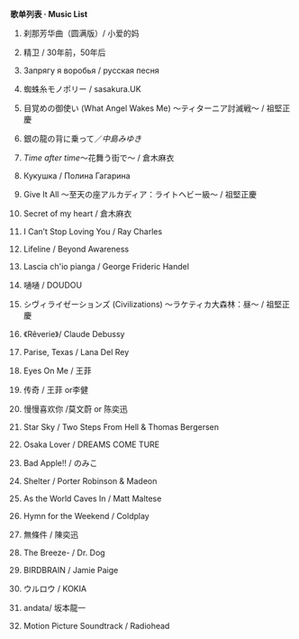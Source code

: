 **歌单列表 · Music List**  

1. 刹那芳华曲（圆满版）/ 小爱的妈  

2. 精卫 / 30年前，50年后  

3. Запрягу я воробья / русская песня   

4. 蜘蛛糸モノポリー / sasakura.UK  

5. 目覚めの御使い (What Angel Wakes Me)  〜ティターニア討滅戦〜 / 祖堅正慶  

6. 銀の龍の背に乗って／*中島みゆき*  

7. *Time after time*〜花舞う街で〜 / 倉木麻衣  

8. Кукушка / Полина Гагарина  

9. Give It All 〜至天の座アルカディア：ライトヘビー級〜 / 祖堅正慶  

10. Secret of my heart / 倉木麻衣  

11. I Can’t Stop Loving You / Ray Charles  

12. Lifeline / Beyond Awareness  

13. Lascia ch'io pianga / George Frideric Handel  

14. 嗵嗵 / DOUDOU  

15. シヴィライゼーションズ (Civilizations)  〜ラケティカ大森林：昼〜 / 祖堅正慶  

16. 《Rêverie》/ Claude Debussy  

17. Parise, Texas / Lana Del Rey  

18. Eyes On Me / 王菲  

19. 传奇 / 王菲 or李健  

20. 慢慢喜欢你 /莫文蔚 or 陈奕迅   

21. Star Sky / Two Steps From Hell & Thomas Bergersen  

22. Osaka Lover / DREAMS COME TURE  

23. Bad Apple!! / のみこ  

24. Shelter / Porter Robinson & Madeon  

25. As the World Caves In / Matt Maltese  

26. Hymn for the Weekend  / Coldplay  

27. 無條件 / 陳奕迅  

28. The Breeze- / Dr. Dog  

29. BIRDBRAIN / Jamie Paige  

30. ウルロウ / KOKIA  

31. andata/ 坂本龍一  

32. Motion Picture Soundtrack / Radiohead  
